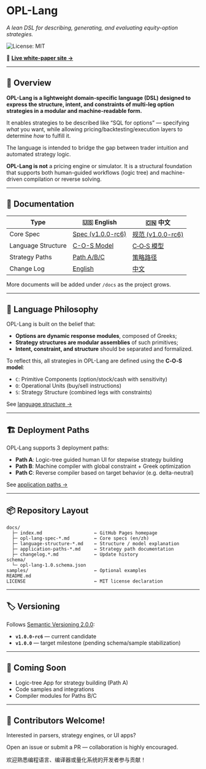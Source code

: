 # OPL-Lang

*A lean DSL for describing, generating, and evaluating equity-option strategies.*

![License: MIT](https://img.shields.io/badge/License-MIT-green.svg)

📘 **[Live white-paper site →](https://whispersofzephyr.github.io/OPL-Lang/)**

---

## 🧭 Overview

**OPL-Lang is a lightweight domain-specific language (DSL) designed to express the structure, intent, and constraints of multi-leg option strategies in a modular and machine-readable form.**

It enables strategies to be described like “SQL for options” — specifying *what* you want, while allowing pricing/backtesting/execution layers to determine *how* to fulfill it.

The language is intended to bridge the gap between trader intuition and automated strategy logic.

**OPL-Lang is not** a pricing engine or simulator. It is a structural foundation that supports both human-guided workflows (logic tree) and machine-driven compilation or reverse solving.

---

## 📑 Documentation

| Type | 🇺🇸 English | 🇨🇳 中文 |
|------|------------|---------|
| Core Spec | [Spec (v1.0.0-rc6)](docs/opl-lang-spec-en-v1.0.0-rc6.md) | [规范 (v1.0.0-rc6)](docs/opl-lang-spec-zh-v1.0.0-rc6.md) |
| Language Structure | [C-O-S Model](docs/language-structure-en.md) | [C‑O‑S 模型](docs/language-structure-zh.md) |
| Strategy Paths | [Path A/B/C](docs/application-paths-en.md) | [策略路径](docs/application-paths-zh.md) |
| Change Log | [English](docs/changelog.en.md) | [中文](docs/changelog.zh.md) |

More documents will be added under `/docs` as the project grows.

---

## 🧠 Language Philosophy

OPL-Lang is built on the belief that:

- **Options are dynamic response modules**, composed of Greeks;
- **Strategy structures are modular assemblies** of such primitives;
- **Intent, constraint, and structure** should be separated and formalized.

To reflect this, all strategies in OPL-Lang are defined using the **C‑O‑S model**:

- `C`: Primitive Components (option/stock/cash with sensitivity)
- `O`: Operational Units (buy/sell instructions)
- `S`: Strategy Structure (combined legs with constraints)

See [language structure →](docs/language-structure-en.md)

---

## 🏗️ Deployment Paths

OPL‑Lang supports 3 deployment paths:

- **Path A**: Logic-tree guided human UI for stepwise strategy building
- **Path B**: Machine compiler with global constraint + Greek optimization
- **Path C**: Reverse compiler based on target behavior (e.g. delta-neutral)

See [application paths →](docs/application-paths-en.md)

---

## 📦 Repository Layout

```
docs/
  ├─ index.md                   ← GitHub Pages homepage
  ├─ opl-lang-spec-*.md         ← Core specs (en/zh)
  ├─ language-structure-*.md    ← Structure / model explanation
  ├─ application-paths-*.md     ← Strategy path documentation
  ├─ changelog.*.md             ← Update history
schema/
  └─ opl-lang-1.0.schema.json
samples/                        ← Optional examples
README.md
LICENSE                         ← MIT license declaration
```

---

## 🏷️ Versioning

Follows [Semantic Versioning 2.0.0](https://semver.org/):

- **`v1.0.0-rc6`** — current candidate
- **`v1.0.0`** — target milestone (pending schema/sample stabilization)

---

## 🚧 Coming Soon

- Logic-tree App for strategy building (Path A)
- Code samples and integrations
- Compiler modules for Paths B/C

---

## 🤝 Contributors Welcome!

Interested in parsers, strategy engines, or UI apps?

Open an issue or submit a PR — collaboration is highly encouraged.

欢迎熟悉编程语言、编译器或量化系统的开发者参与贡献！


